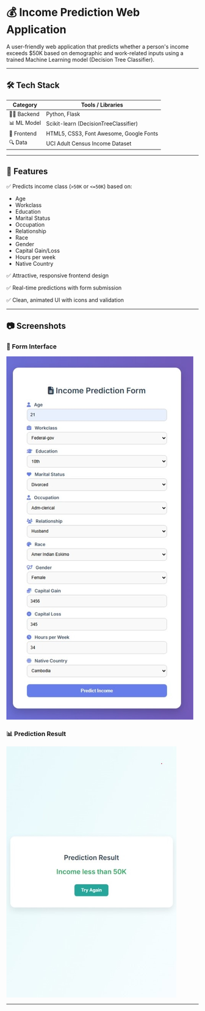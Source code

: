 # 💰 Income Prediction Web Application

A user-friendly web application that predicts whether a person's income exceeds $50K based on demographic and work-related inputs using a trained Machine Learning model (Decision Tree Classifier).

---

## 🛠️ Tech Stack

| Category        | Tools / Libraries                       |
|----------------|------------------------------------------|
| 👨‍💻 Backend     | Python, Flask                            |
| 📊 ML Model     | Scikit-learn (DecisionTreeClassifier)    |
| 🎨 Frontend    | HTML5, CSS3, Font Awesome, Google Fonts |
| 🔍 Data         | UCI Adult Census Income Dataset          |

---

## 🚀 Features

✅ Predicts income class (`>50K` or `<=50K`) based on:
- Age
- Workclass
- Education
- Marital Status
- Occupation
- Relationship
- Race
- Gender
- Capital Gain/Loss
- Hours per week
- Native Country

✅ Attractive, responsive frontend design

✅ Real-time predictions with form submission

✅ Clean, animated UI with icons and validation

---

## 📷 Screenshots

### 📝 Form Interface
![Form Interface](form.jpeg)

### 📊 Prediction Result
![Result Page](result.jpeg)

---

